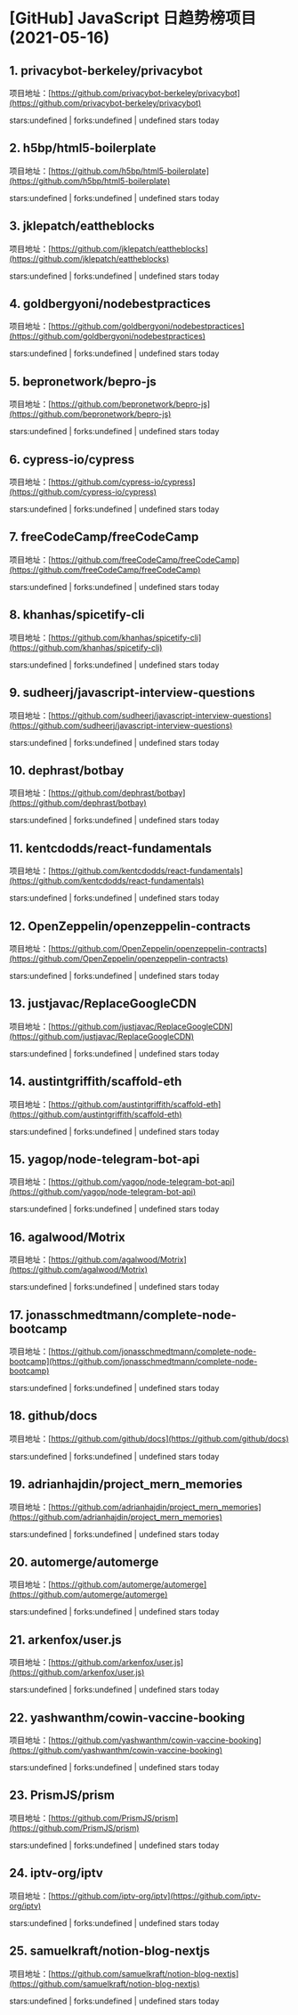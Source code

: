 # [GitHub] JavaScript 日趋势榜项目(2021-05-16)

## 1. privacybot-berkeley/privacybot 

项目地址：[https://github.com/privacybot-berkeley/privacybot](https://github.com/privacybot-berkeley/privacybot)

stars:undefined | forks:undefined | undefined stars today 



## 2. h5bp/html5-boilerplate 

项目地址：[https://github.com/h5bp/html5-boilerplate](https://github.com/h5bp/html5-boilerplate)

stars:undefined | forks:undefined | undefined stars today 



## 3. jklepatch/eattheblocks 

项目地址：[https://github.com/jklepatch/eattheblocks](https://github.com/jklepatch/eattheblocks)

stars:undefined | forks:undefined | undefined stars today 



## 4. goldbergyoni/nodebestpractices 

项目地址：[https://github.com/goldbergyoni/nodebestpractices](https://github.com/goldbergyoni/nodebestpractices)

stars:undefined | forks:undefined | undefined stars today 



## 5. bepronetwork/bepro-js 

项目地址：[https://github.com/bepronetwork/bepro-js](https://github.com/bepronetwork/bepro-js)

stars:undefined | forks:undefined | undefined stars today 



## 6. cypress-io/cypress 

项目地址：[https://github.com/cypress-io/cypress](https://github.com/cypress-io/cypress)

stars:undefined | forks:undefined | undefined stars today 



## 7. freeCodeCamp/freeCodeCamp 

项目地址：[https://github.com/freeCodeCamp/freeCodeCamp](https://github.com/freeCodeCamp/freeCodeCamp)

stars:undefined | forks:undefined | undefined stars today 



## 8. khanhas/spicetify-cli 

项目地址：[https://github.com/khanhas/spicetify-cli](https://github.com/khanhas/spicetify-cli)

stars:undefined | forks:undefined | undefined stars today 



## 9. sudheerj/javascript-interview-questions 

项目地址：[https://github.com/sudheerj/javascript-interview-questions](https://github.com/sudheerj/javascript-interview-questions)

stars:undefined | forks:undefined | undefined stars today 



## 10. dephrast/botbay 

项目地址：[https://github.com/dephrast/botbay](https://github.com/dephrast/botbay)

stars:undefined | forks:undefined | undefined stars today 



## 11. kentcdodds/react-fundamentals 

项目地址：[https://github.com/kentcdodds/react-fundamentals](https://github.com/kentcdodds/react-fundamentals)

stars:undefined | forks:undefined | undefined stars today 



## 12. OpenZeppelin/openzeppelin-contracts 

项目地址：[https://github.com/OpenZeppelin/openzeppelin-contracts](https://github.com/OpenZeppelin/openzeppelin-contracts)

stars:undefined | forks:undefined | undefined stars today 



## 13. justjavac/ReplaceGoogleCDN 

项目地址：[https://github.com/justjavac/ReplaceGoogleCDN](https://github.com/justjavac/ReplaceGoogleCDN)

stars:undefined | forks:undefined | undefined stars today 



## 14. austintgriffith/scaffold-eth 

项目地址：[https://github.com/austintgriffith/scaffold-eth](https://github.com/austintgriffith/scaffold-eth)

stars:undefined | forks:undefined | undefined stars today 



## 15. yagop/node-telegram-bot-api 

项目地址：[https://github.com/yagop/node-telegram-bot-api](https://github.com/yagop/node-telegram-bot-api)

stars:undefined | forks:undefined | undefined stars today 



## 16. agalwood/Motrix 

项目地址：[https://github.com/agalwood/Motrix](https://github.com/agalwood/Motrix)

stars:undefined | forks:undefined | undefined stars today 



## 17. jonasschmedtmann/complete-node-bootcamp 

项目地址：[https://github.com/jonasschmedtmann/complete-node-bootcamp](https://github.com/jonasschmedtmann/complete-node-bootcamp)

stars:undefined | forks:undefined | undefined stars today 



## 18. github/docs 

项目地址：[https://github.com/github/docs](https://github.com/github/docs)

stars:undefined | forks:undefined | undefined stars today 



## 19. adrianhajdin/project_mern_memories 

项目地址：[https://github.com/adrianhajdin/project_mern_memories](https://github.com/adrianhajdin/project_mern_memories)

stars:undefined | forks:undefined | undefined stars today 



## 20. automerge/automerge 

项目地址：[https://github.com/automerge/automerge](https://github.com/automerge/automerge)

stars:undefined | forks:undefined | undefined stars today 



## 21. arkenfox/user.js 

项目地址：[https://github.com/arkenfox/user.js](https://github.com/arkenfox/user.js)

stars:undefined | forks:undefined | undefined stars today 



## 22. yashwanthm/cowin-vaccine-booking 

项目地址：[https://github.com/yashwanthm/cowin-vaccine-booking](https://github.com/yashwanthm/cowin-vaccine-booking)

stars:undefined | forks:undefined | undefined stars today 



## 23. PrismJS/prism 

项目地址：[https://github.com/PrismJS/prism](https://github.com/PrismJS/prism)

stars:undefined | forks:undefined | undefined stars today 



## 24. iptv-org/iptv 

项目地址：[https://github.com/iptv-org/iptv](https://github.com/iptv-org/iptv)

stars:undefined | forks:undefined | undefined stars today 



## 25. samuelkraft/notion-blog-nextjs 

项目地址：[https://github.com/samuelkraft/notion-blog-nextjs](https://github.com/samuelkraft/notion-blog-nextjs)

stars:undefined | forks:undefined | undefined stars today 



